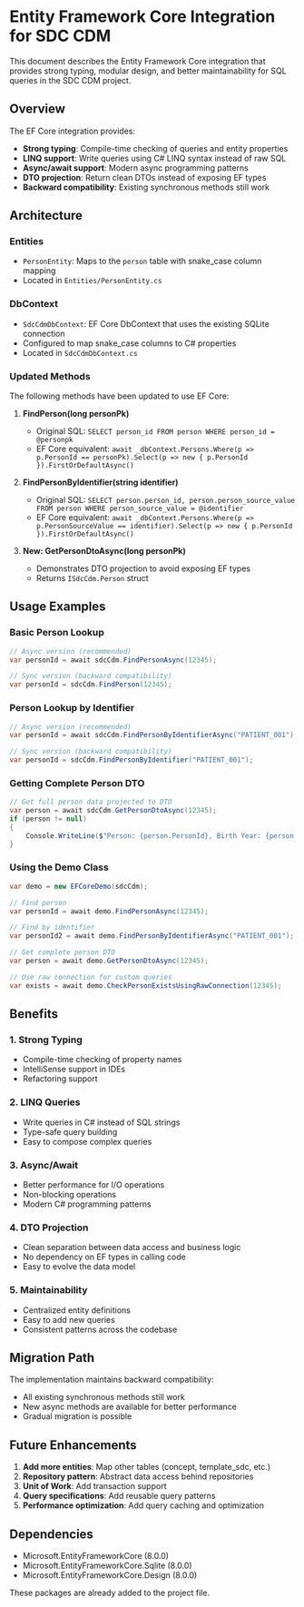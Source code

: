 # Entity Framework Core Integration for SDC CDM

This document describes the Entity Framework Core integration that provides strong typing, modular design, and better maintainability for SQL queries in the SDC CDM project.

## Overview

The EF Core integration provides:

- **Strong typing**: Compile-time checking of queries and entity properties
- **LINQ support**: Write queries using C# LINQ syntax instead of raw SQL
- **Async/await support**: Modern async programming patterns
- **DTO projection**: Return clean DTOs instead of exposing EF types
- **Backward compatibility**: Existing synchronous methods still work

## Architecture

### Entities

- `PersonEntity`: Maps to the `person` table with snake_case column mapping
- Located in `Entities/PersonEntity.cs`

### DbContext

- `SdcCdmDbContext`: EF Core DbContext that uses the existing SQLite connection
- Configured to map snake_case columns to C# properties
- Located in `SdcCdmDbContext.cs`

### Updated Methods

The following methods have been updated to use EF Core:

1. **FindPerson(long personPk)**

   - Original SQL: `SELECT person_id FROM person WHERE person_id = @personpk`
   - EF Core equivalent: `await _dbContext.Persons.Where(p => p.PersonId == personPk).Select(p => new { p.PersonId }).FirstOrDefaultAsync()`

2. **FindPersonByIdentifier(string identifier)**

   - Original SQL: `SELECT person.person_id, person.person_source_value FROM person WHERE person_source_value = @identifier`
   - EF Core equivalent: `await _dbContext.Persons.Where(p => p.PersonSourceValue == identifier).Select(p => new { p.PersonId }).FirstOrDefaultAsync()`

3. **New: GetPersonDtoAsync(long personPk)**
   - Demonstrates DTO projection to avoid exposing EF types
   - Returns `ISdcCdm.Person` struct

## Usage Examples

### Basic Person Lookup

```csharp
// Async version (recommended)
var personId = await sdcCdm.FindPersonAsync(12345);

// Sync version (backward compatibility)
var personId = sdcCdm.FindPerson(12345);
```

### Person Lookup by Identifier

```csharp
// Async version (recommended)
var personId = await sdcCdm.FindPersonByIdentifierAsync("PATIENT_001");

// Sync version (backward compatibility)
var personId = sdcCdm.FindPersonByIdentifier("PATIENT_001");
```

### Getting Complete Person DTO

```csharp
// Get full person data projected to DTO
var person = await sdcCdm.GetPersonDtoAsync(12345);
if (person != null)
{
    Console.WriteLine($"Person: {person.PersonId}, Birth Year: {person.YearOfBirth}");
}
```

### Using the Demo Class

```csharp
var demo = new EFCoreDemo(sdcCdm);

// Find person
var personId = await demo.FindPersonAsync(12345);

// Find by identifier
var personId2 = await demo.FindPersonByIdentifierAsync("PATIENT_001");

// Get complete person DTO
var person = await demo.GetPersonDtoAsync(12345);

// Use raw connection for custom queries
var exists = await demo.CheckPersonExistsUsingRawConnection(12345);
```

## Benefits

### 1. Strong Typing

- Compile-time checking of property names
- IntelliSense support in IDEs
- Refactoring support

### 2. LINQ Queries

- Write queries in C# instead of SQL strings
- Type-safe query building
- Easy to compose complex queries

### 3. Async/Await

- Better performance for I/O operations
- Non-blocking operations
- Modern C# programming patterns

### 4. DTO Projection

- Clean separation between data access and business logic
- No dependency on EF types in calling code
- Easy to evolve the data model

### 5. Maintainability

- Centralized entity definitions
- Easy to add new queries
- Consistent patterns across the codebase

## Migration Path

The implementation maintains backward compatibility:

- All existing synchronous methods still work
- New async methods are available for better performance
- Gradual migration is possible

## Future Enhancements

1. **Add more entities**: Map other tables (concept, template_sdc, etc.)
2. **Repository pattern**: Abstract data access behind repositories
3. **Unit of Work**: Add transaction support
4. **Query specifications**: Add reusable query patterns
5. **Performance optimization**: Add query caching and optimization

## Dependencies

- Microsoft.EntityFrameworkCore (8.0.0)
- Microsoft.EntityFrameworkCore.Sqlite (8.0.0)
- Microsoft.EntityFrameworkCore.Design (8.0.0)

These packages are already added to the project file.
